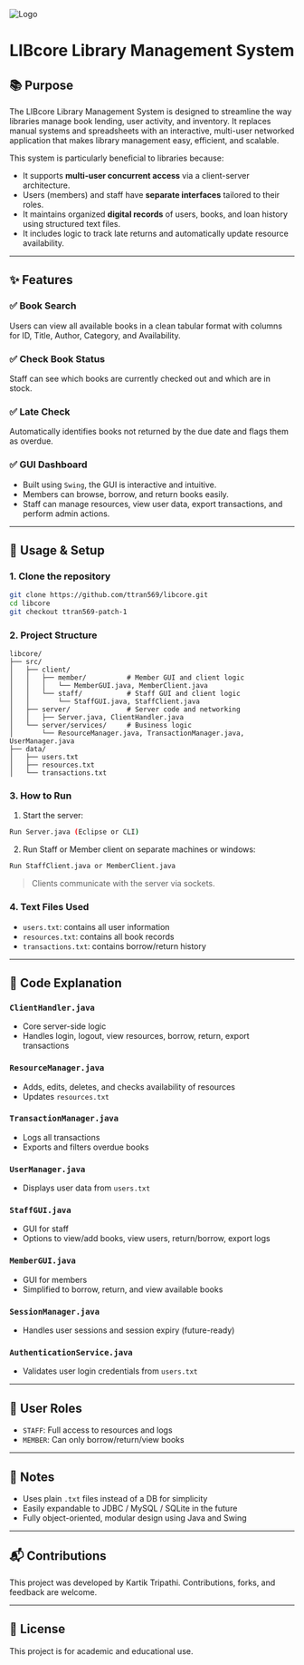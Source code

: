 ![Logo](https://i.postimg.cc/FK9Vj4sc/Screenshot-2025-01-22-at-7-37-34-PM.png)

# LIBcore Library Management System

## 📚 Purpose
The LIBcore Library Management System is designed to streamline the way libraries manage book lending, user activity, and inventory. It replaces manual systems and spreadsheets with an interactive, multi-user networked application that makes library management easy, efficient, and scalable.

This system is particularly beneficial to libraries because:
- It supports **multi-user concurrent access** via a client-server architecture.
- Users (members) and staff have **separate interfaces** tailored to their roles.
- It maintains organized **digital records** of users, books, and loan history using structured text files.
- It includes logic to track late returns and automatically update resource availability.

---

## ✨ Features

### ✅ Book Search
Users can view all available books in a clean tabular format with columns for ID, Title, Author, Category, and Availability.

### ✅ Check Book Status
Staff can see which books are currently checked out and which are in stock.

### ✅ Late Check
Automatically identifies books not returned by the due date and flags them as overdue.

### ✅ GUI Dashboard
- Built using `Swing`, the GUI is interactive and intuitive.
- Members can browse, borrow, and return books easily.
- Staff can manage resources, view user data, export transactions, and perform admin actions.

---

## 🚀 Usage & Setup

### 1. Clone the repository
```bash
git clone https://github.com/ttran569/libcore.git
cd libcore
git checkout ttran569-patch-1
```

### 2. Project Structure
```
libcore/
├── src/
│   ├── client/
│   │   ├── member/          # Member GUI and client logic
│   │   │   └── MemberGUI.java, MemberClient.java
│   │   └── staff/           # Staff GUI and client logic
│   │       └── StaffGUI.java, StaffClient.java
│   ├── server/              # Server code and networking
│   │   ├── Server.java, ClientHandler.java
│   └── server/services/     # Business logic
│       └── ResourceManager.java, TransactionManager.java, UserManager.java
├── data/
│   ├── users.txt
│   ├── resources.txt
│   └── transactions.txt
```

### 3. How to Run
1. Start the server:
```bash
Run Server.java (Eclipse or CLI)
```

2. Run Staff or Member client on separate machines or windows:
```bash
Run StaffClient.java or MemberClient.java
```
> Clients communicate with the server via sockets.

### 4. Text Files Used
- `users.txt`: contains all user information
- `resources.txt`: contains all book records
- `transactions.txt`: contains borrow/return history

---

## 🧠 Code Explanation

### `ClientHandler.java`
- Core server-side logic
- Handles login, logout, view resources, borrow, return, export transactions

### `ResourceManager.java`
- Adds, edits, deletes, and checks availability of resources
- Updates `resources.txt`

### `TransactionManager.java`
- Logs all transactions
- Exports and filters overdue books

### `UserManager.java`
- Displays user data from `users.txt`

### `StaffGUI.java`
- GUI for staff
- Options to view/add books, view users, return/borrow, export logs

### `MemberGUI.java`
- GUI for members
- Simplified to borrow, return, and view available books

### `SessionManager.java`
- Handles user sessions and session expiry (future-ready)

### `AuthenticationService.java`
- Validates user login credentials from `users.txt`

---

## 👥 User Roles
- `STAFF`: Full access to resources and logs
- `MEMBER`: Can only borrow/return/view books

---

## 📌 Notes
- Uses plain `.txt` files instead of a DB for simplicity
- Easily expandable to JDBC / MySQL / SQLite in the future
- Fully object-oriented, modular design using Java and Swing

---

## 📬 Contributions
This project was developed by Kartik Tripathi. Contributions, forks, and feedback are welcome.

---

## 📄 License
This project is for academic and educational use.

